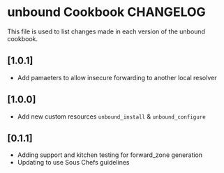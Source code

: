 # unbound Cookbook CHANGELOG

This file is used to list changes made in each version of the unbound cookbook.

## [1.0.1]

- Add pamaeters to allow insecure forwarding to another local resolver

## [1.0.0]

- Add new custom resources `unbound_install` & `unbound_configure`

## [0.1.1]

- Adding support and kitchen testing for forward_zone generation
- Updating to use Sous Chefs guidelines
